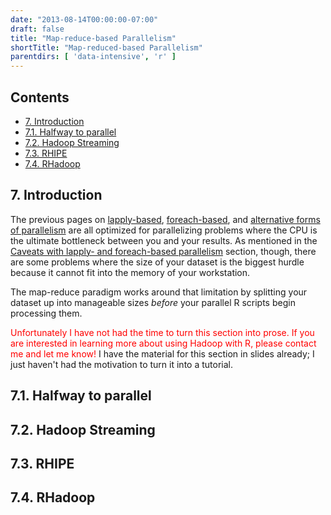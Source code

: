 ```yaml
---
date: "2013-08-14T00:00:00-07:00"
draft: false
title: "Map-reduce-based Parallelism"
shortTitle: "Map-reduced-based Parallelism"
parentdirs: [ 'data-intensive', 'r' ]
---
```


## Contents

* [7. Introduction](#7-introduction)
* [7.1. Halfway to parallel](#7-1-halfway-to-parallel)
* [7.2. Hadoop Streaming](#7-2-hadoop-streaming)
* [7.3. RHIPE](#7-3-rhipe)
* [7.4. RHadoop](#7-4-rhadoop)

## 7. Introduction

The previous pages on [lapply-based](lapply-parallelism.html), 
[foreach-based](foreach-parallelism.html), and [alternative forms of
parallelism](alternative-parallelism.html) are all optimized for parallelizing
problems where the CPU is the ultimate bottleneck between you and your results.
As mentioned in the [Caveats with lapply- and foreach-based parallelism](foreach-parallelism.html#5-caveats-with-lapply-and-foreach-based-parallelism)
section, though, there are some problems where the size of your dataset is the
biggest hurdle because it cannot fit into the memory of your workstation.

The map-reduce paradigm works around that limitation by splitting your dataset
up into manageable sizes _before_ your parallel R scripts begin processing them.

<span style="color:red">Unfortunately I have not had the time to turn this section into
prose.  If you are interested in learning more about using Hadoop with R, please
contact me and let me know!</span>  I have the material for this section in
slides already; I just haven't had the motivation to turn it into a tutorial.

## 7.1. Halfway to parallel

## 7.2. Hadoop Streaming

## 7.3. RHIPE

## 7.4. RHadoop

<!-- references -->
